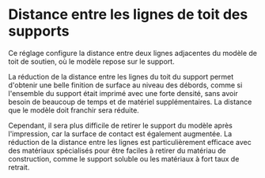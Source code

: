 Distance entre les lignes de toit des supports
===

Ce réglage configure la distance entre deux lignes adjacentes du modèle de toit de soutien, où le modèle repose sur le support.

La réduction de la distance entre les lignes du toit du support permet d'obtenir une belle finition de surface au niveau des débords, comme si l'ensemble du support était imprimé avec une forte densité, sans avoir besoin de beaucoup de temps et de matériel supplémentaires. La distance que le modèle doit franchir sera réduite.

Cependant, il sera plus difficile de retirer le support du modèle après l'impression, car la surface de contact est également augmentée. La réduction de la distance entre les lignes est particulièrement efficace avec des matériaux spécialisés pour être faciles à retirer du matériau de construction, comme le support soluble ou les matériaux à fort taux de retrait.
